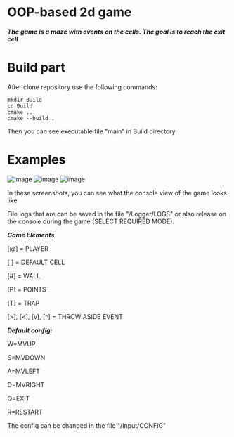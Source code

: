 # OOP-based 2d game
***The game is a maze with events on the cells. 
The goal is to reach the exit cell***

# Build part
After clone repository use the following commands:
```
mkdir Build
cd Build
cmake ..
cmake --build .
```
Then you can see executable file "main" in Build directory

# Examples
![image](https://github.com/yaQvadrat/OOP/assets/91385956/2716858f-3918-43d1-9211-669a6564cb64)
![image](https://github.com/yaQvadrat/OOP/assets/91385956/59c40c8b-5914-4912-850c-f94658a4a5b8)
![image](https://github.com/yaQvadrat/OOP/assets/91385956/8f23ad52-d436-4152-9b89-898961368bdb)

In these screenshots, you can see what the console view of the game looks like

File logs that are can be saved in the file "/Logger/LOGS" or also release on the console during the game (SELECT REQUIRED MODE).


***Game Elements***

[@] = PLAYER

[ ] = DEFAULT CELL

[#] = WALL

[P] = POINTS

[T] = TRAP

[>], [<], [v], [^] = THROW ASIDE EVENT


***Default config:***

W=MVUP

S=MVDOWN

A=MVLEFT

D=MVRIGHT

Q=EXIT

R=RESTART

The config can be changed in the file "/Input/CONFIG"

